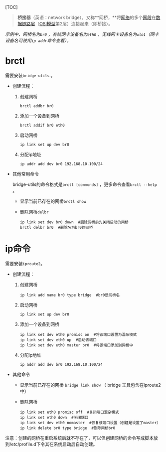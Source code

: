 [TOC]

> **桥接器**（英语：network bridge），又称**网桥，**将[网络](https://zh.wikipedia.org/wiki/%E7%BD%91%E7%BB%9C)的多个[网段](https://zh.wikipedia.org/wiki/%E7%BD%91%E6%AE%B5)在[数据链路层](https://zh.wikipedia.org/wiki/%E6%95%B0%E6%8D%AE%E9%93%BE%E8%B7%AF%E5%B1%82)（[OSI模型](https://zh.wikipedia.org/wiki/OSI%E6%A8%A1%E5%9E%8B)第2层）连接起来（即桥接）。



*示例中，网桥名为`br0` ，有线网卡设备名为`eth0` ，无线网卡设备名为`wlo1`（网卡设备名可使用`ip addr`命令查看）。*

# brctl

需要安装`bridge-utils` 。

- 创建流程：

  1. 创建网桥

     ```shell
     brctl addbr br0
     ```

  2. 添加一个设备到网桥

     ```shell
     brctl addif br0 eth0
     ```

  3. 启动网桥

     ```shell
     ip link set up dev br0
     ```

  4. 分配ip地址

     ```shell
     ip addr add dev br0 192.168.10.100/24
     ```

- 其他常用命令

  bridge-utils的命令格式是`brctl [commonds]` ，更多命令查看`brctl --help` 。

  - 显示当前已存在的网桥`brctl show`

  - 删除网桥`delbr`

    ```shell
    ip link set dev br0 down  #删除网桥前先关闭启动的网桥
    brctl delbr br0  #删除名为br0的网桥
    ```

# ip命令

需要安装`iproute2`。

- 创建流程：

  1. 创建网桥

     ```shell
     ip link add name br0 type bridge  #br0是网桥名
     ```

  2. 启动网桥

     ```shell
     ip link set up dev br0
     ```

  3. 添加一个设备到网桥

     ```shell
     ip link set dev eth0 promisc on  #将该端口设置为混杂模式
     ip link set dev eth0 up  #启动该端口
     ip link set dev eth0 master br0  #将该端口添加到网桥中
     ```

  4. 分配ip地址

     ```shell
     ip addr add dev br0 192.168.10.100/24
     ```

- 其他命令

  - 显示当前已存在的网桥 `bridge link show`  （ bridge 工具包含在iproute2中）

  - 删除网桥

    ```shell
    ip link set eth0 promisc off  #关闭端口混杂模式
    ip link set eth0 down  #关闭端口
    ip link set dev eth0 nomaster  #恢复该端口设置（创建是设置了master）
    ip link delete br0 type bridge  #删除网桥br0
    ```

注意：创建的网桥在重启系统后就不存在了，可以但创建网桥的命令写成脚本放到/etc/profile.d下令其在系统启动后自动创建。